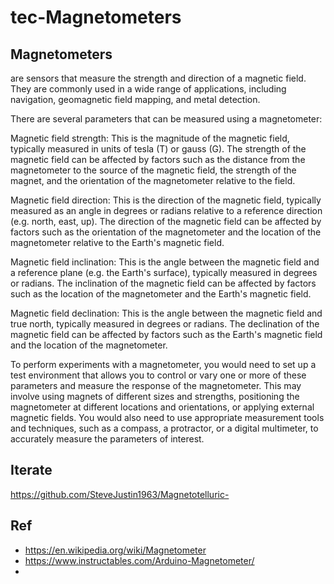 # tec-Magnetometers

## Magnetometers 
are sensors that measure the strength and direction of a magnetic field. They are commonly used in a wide range of applications, including navigation, geomagnetic field mapping, and metal detection.

There are several parameters that can be measured using a magnetometer:

Magnetic field strength: This is the magnitude of the magnetic field, typically measured in units of tesla (T) or gauss (G). The strength of the magnetic field can be affected by factors such as the distance from the magnetometer to the source of the magnetic field, the strength of the magnet, and the orientation of the magnetometer relative to the field.

Magnetic field direction: This is the direction of the magnetic field, typically measured as an angle in degrees or radians relative to a reference direction (e.g. north, east, up). The direction of the magnetic field can be affected by factors such as the orientation of the magnetometer and the location of the magnetometer relative to the Earth's magnetic field.

Magnetic field inclination: This is the angle between the magnetic field and a reference plane (e.g. the Earth's surface), typically measured in degrees or radians. The inclination of the magnetic field can be affected by factors such as the location of the magnetometer and the Earth's magnetic field.

Magnetic field declination: This is the angle between the magnetic field and true north, typically measured in degrees or radians. The declination of the magnetic field can be affected by factors such as the Earth's magnetic field and the location of the magnetometer.

To perform experiments with a magnetometer, you would need to set up a test environment that allows you to control or vary one or more of these parameters and measure the response of the magnetometer. This may involve using magnets of different sizes and strengths, positioning the magnetometer at different locations and orientations, or applying external magnetic fields. You would also need to use appropriate measurement tools and techniques, such as a compass, a protractor, or a digital multimeter, to accurately measure the parameters of interest.

## Iterate
https://github.com/SteveJustin1963/Magnetotelluric-


## Ref
- https://en.wikipedia.org/wiki/Magnetometer
- https://www.instructables.com/Arduino-Magnetometer/
- 
